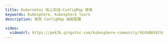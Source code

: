 ```yaml
---
title: Kubernetes 核心实战-ConfigMap 使用
keywords: Kubesphere, Kubesphere learn
description: 使用 ConfigMap 抽取配置

video:
  videoUrl: https://pek3b.qingstor.com/kubesphere-community/%E4%BA%91%E5%8E%9F%E7%94%9F%E5%AE%9E%E6%88%98/66%E3%80%81Kubernetes-%E6%A0%B8%E5%BF%83%E5%AE%9E%E6%88%98-%E5%AD%98%E5%82%A8%E6%8A%BD%E8%B1%A1-%E4%BD%BF%E7%94%A8ConfigMap%E6%8A%BD%E5%8F%96%E9%85%8D%E7%BD%AE.mp4
---
```

